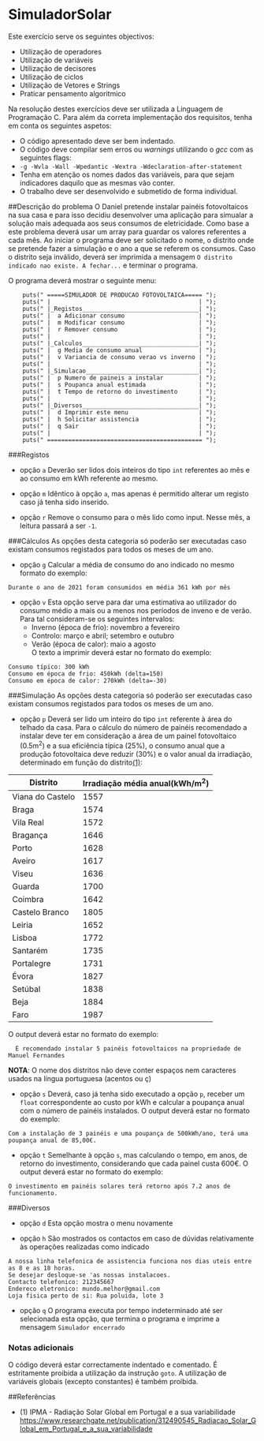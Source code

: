 # SimuladorSolar

Este exercício serve os seguintes objectivos:
- Utilização de operadores
- Utilização de variáveis
- Utilização de decisores
- Utilização de ciclos
- Utilização de Vetores e Strings
- Praticar pensamento algoritmico

Na resolução destes exercícios deve ser utilizada a Linguagem de Programação C. Para além da correta implementação dos requisitos, tenha em conta os seguintes aspetos:
- O código apresentado deve ser bem indentado.
- O código deve compilar sem erros ou *warnings* utilizando o *gcc* com as seguintes flags:
- `-g -Wvla -Wall -Wpedantic -Wextra -Wdeclaration-after-statement`
- Tenha em atenção os nomes dados das variáveis, para que sejam indicadores daquilo que as mesmas vão conter.
- O trabalho deve ser desenvolvido e submetido de forma individual.

##Descrição do problema
O Daniel pretende instalar painéis fotovoltaicos na sua casa e para isso decidiu desenvolver uma aplicação para simualar a solução mais adequada aos seus consumos de eletricidade. Como base a este problema deverá usar um array para guardar os valores referentes a cada mês.
Ao iniciar o programa deve ser solicitado o nome, o distrito onde se pretende fazer a simulação e o ano a que se referem os consumos. Caso o distrito seja inválido, deverá ser imprimida a mensagem <code>O distrito indicado nao existe. A fechar...</code> e terminar o programa.


O programa deverá mostrar o seguinte menu:

```
    puts(" =====SIMULADOR DE PRODUCAO FOTOVOLTAICA===== ");
    puts(" |                                          | ");
    puts(" |_Registos_________________________________| ");
    puts(" |  a Adicionar consumo                     | ");
    puts(" |  m Modificar consumo                     | ");
    puts(" |  r Remover consumo                       | ");
    puts(" |                                          | ");
    puts(" |_Calculos_________________________________| ");
    puts(" |  g Media de consumo anual                | ");
    puts(" |  v Variancia de consumo verao vs inverno | ");
    puts(" |                                          | ");
    puts(" |_Simulacao________________________________| ");
    puts(" |  p Numero de paineis a instalar          | ");
    puts(" |  s Poupanca anual estimada               | ");
    puts(" |  t Tempo de retorno do investimento      | ");
    puts(" |                                          | ");
    puts(" |_Diversos_________________________________| ");
    puts(" |  d Imprimir este menu                    | ");
    puts(" |  h Solicitar assistencia                 | ");
    puts(" |  q Sair                                  | ");
    puts(" |                                          | ");
    puts(" ============================================ ");
```

###Registos
* opção `a`
  Deverão ser lidos dois inteiros do tipo `int` referentes ao mês e ao consumo em kWh referente ao mesmo.

* opção `m`
  Idêntico à opção `a`, mas apenas é permitido alterar um registo caso já tenha sido inserido.

* opção `r`
  Remove o consumo para o mês lido como input. Nesse mês, a leitura passará a ser `-1`.

###Cálculos
As opções desta categoria só poderão ser executadas caso existam consumos registados para todos os meses de um ano.

* opção `g`
  Calcular a média de consumo do ano indicado no mesmo formato do exemplo:
```
Durante o ano de 2021 foram consumidos em média 361 kWh por mês
```

* opção `v`
  Esta opção serve para dar uma estimativa ao utilizador do consumo médio a mais ou a menos nos períodos de inveno e de verão. Para tal consideram-se os seguintes intervalos:
  * Inverno (época de frio): novembro a fevereiro
  * Controlo: março e abril; setembro e outubro
  * Verão (época de calor): maio a agosto
<br> O texto a imprimir deverá estar no formato do exemplo:
```
Consumo típico: 300 kWh
Consumo em época de frio: 450kWh (delta=150)
Consumo em época de calor: 270kWh (delta=-30)
```

###Simulação
As opções desta categoria só poderão ser executadas caso existam consumos registados para todos os meses de um ano.

* opção `p`
  Deverá ser lido um inteiro do tipo `int` referente à área do telhado da casa. Para o cálculo do número de painéis recomendado a instalar deve ter em consideração a área de um painel fotovoltaico (0.5m<sup>2</sup>) e a sua eficiência típica (25%), o consumo anual que a produção fotovoltaica deve reduzir (30%) e o valor anual da irradiação, determinado em função do distrito[(1)](#ref1):

| Distrito         | Irradiação média anual(kWh/m<sup>2</sup>) |
|------------------|-------------------------------------------|
| Viana do Castelo | 1557                                      |
| Braga            | 1574                                      |
| Vila Real        | 1572                                      |
| Bragança         | 1646                                      |
| Porto            | 1628                                      |
| Aveiro           | 1617                                      |
| Viseu            | 1636                                      |
| Guarda           | 1700                                      |
| Coimbra          | 1642                                      |
| Castelo Branco   | 1805                                      |
| Leiria           | 1652                                      |
| Lisboa           | 1772                                      |
| Santarém         | 1735                                      |
| Portalegre       | 1731                                      |
| Évora            | 1827                                      |
| Setúbal          | 1838                                      |
| Beja             | 1884                                      |
| Faro             | 1987                                      |

O output deverá estar no formato do exemplo:
```
  É recomendado instalar 5 painéis fotovoltaicos na propriedade de Manuel Fernandes 
```

**NOTA**: O nome dos distritos não deve conter espaços nem caracteres usados na língua portuguesa (acentos ou ç)

* opção `s` Deverá, caso já tenha sido executado a opção `p`, receber um `float` correspondente ao custo por kWh e calcular a poupança anual com o número de painéis instalados. O output deverá estar no formato do exemplo:
```
Com a instalação de 3 painéis e uma poupança de 500kWh/ano, terá uma poupança anual de 85,00€.
```

* opção `t` Semelhante à opção `s`, mas calculando o tempo, em anos, de retorno do investimento, considerando que cada painel custa 600€. O output deverá estar no formato do exemplo:
```
O investimento em painéis solares terá retorno após 7.2 anos de funcionamento.
```

###Diversos
* opção `d` Esta opção mostra o menu novamente

* opção `h` São mostrados os contactos em caso de dúvidas relativamente às operações realizadas como indicado
```
A nossa linha telefonica de assistencia funciona nos dias uteis entre as 8 e as 18 horas.
Se desejar desloque-se 'as nossas instalacoes.
Contacto telefonico: 212345667
Endereco eletronico: mundo.melhor@gmail.com
Loja fisica perto de si: Rua poluida, lote 3
```

* opção `q` O programa executa por tempo indeterminado até ser selecionada esta opção, que termina o programa e imprime a mensagem `Simulador encerrado`

### Notas adicionais

O código deverá estar correctamente indentado e comentado. É estritamente proibida a utilização da instrução `goto`.
A utilização de variáveis globais (excepto constantes) é também proibida.

##Referências

<a name="ref1"></a>

* (1) IPMA - Radiação Solar Global em Portugal e a sua variabilidade
https://www.researchgate.net/publication/312490545_Radiacao_Solar_Global_em_Portugal_e_a_sua_variabilidade